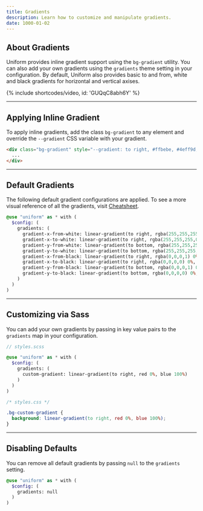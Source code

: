 ```yaml
---
title: Gradients
description: Learn how to customize and manipulate gradients.
date: 1000-01-02
---
```


## About Gradients

Uniform provides inline gradient support using the `bg-gradient` utility. You can also add your own gradients using the `gradients` theme setting in your configuration. By default, Uniform also provides basic to and from, white and black gradients for horizontal and vertical axises.

{% include shortcodes/video, id: 'GUQqC8abh6Y' %}

---

## Applying Inline Gradient

To apply inline gradients, add the class `bg-gradient` to any element and override the `--gradient` CSS variable with your gradient.

```html
<div class="bg-gradient" style="--gradient: to right, #ffbebe, #4eff9d;">
  ...
</div>
```

---

## Default Gradients

The following default gradient configurations are applied. To see a more visual reference of all the gradients, visit [Cheatsheet](/cheatsheet).

```scss
@use "uniform" as * with (
  $config: (
    gradients: (
      gradient-x-from-white: linear-gradient(to right, rgba(255,255,255,1) 0%, rgba(255,255,255,0) 100%),
      gradient-x-to-white: linear-gradient(to right, rgba(255,255,255,0) 0%, rgba(255,255,255,1) 100%),
      gradient-y-from-white: linear-gradient(to bottom, rgba(255,255,255,1) 0%, rgba(255,255,255,0) 100%),
      gradient-y-to-white: linear-gradient(to bottom, rgba(255,255,255,0) 0%, rgba(255,255,255,1) 100%),
      gradient-x-from-black: linear-gradient(to right, rgba(0,0,0,1) 0%, rgba(0,0,0,0) 100%),
      gradient-x-to-black: linear-gradient(to right, rgba(0,0,0,0) 0%, rgba(0,0,0,1) 100%),
      gradient-y-from-black: linear-gradient(to bottom, rgba(0,0,0,1) 0%, rgba(0,0,0,0) 100%),
      gradient-y-to-black: linear-gradient(to bottom, rgba(0,0,0,0) 0%, rgba(0,0,0,1) 100%),
    )
  )
)
```

---

## Customizing via Sass

You can add your own gradients by passing in key value pairs to the `gradients` map in your configuration.

```scss
// styles.scss

@use "uniform" as * with (
  $config: (
    gradients: (
      custom-gradient: linear-gradient(to right, red 0%, blue 100%)
    )
  )
)
```

```css
/* styles.css */

.bg-custom-gradient {
  background: linear-gradient(to right, red 0%, blue 100%);
}
```

---

## Disabling Defaults

You can remove all default gradients by passing `null` to the `gradients` setting.

```scss
@use "uniform" as * with (
  $config: (
    gradients: null
  )
)
